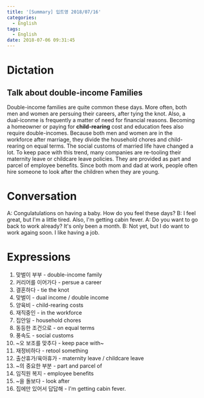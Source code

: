 ```yaml
---
title: '[Summary] 입트영 2018/07/16'
categories:
  - English
tags:
  - English
date: 2018-07-06 09:31:45
---
```


# Dictation

## Talk about double-income Families

Double-income families are quite common these days. More often, both men and women are persuing their careers, after tying the knot. Also, a dual-iconme is frequently a matter of need for financial reasons. Becoming a homeowner or paying for **child-rearing** cost and education fees also require double-incomes. Because both men and women are in the workforce after marriage, they divide the household chores and child-rearing on equal terms. The social customs of married life have changed a lot. To keep pace with this trend, many companies are re-tooling their maternity leave or childcare leave policies. They are provided as part and parcel of employee benefits. Since both mom and dad at work, people often hire someone to look after the children when they are young.

# Conversation

A: Congulatulations on having a baby. How do you feel these days?
B: I feel great, but I'm a little tired. Also, I'm getting cabin fever.
A: Do you want to go back to work already? It's only been a month.
B: Not yet, but I do want to work againg soon. I like having a job.

# Expressions

1. 맞벌이 부부 - double-income family
2. 커리어를 이어가다 - persue a career
3. 결혼하다 - tie the knot
4. 맞벌이 - dual income / double income
5. 양육비 - child-rearing costs
6. 재직중인 - in the workforce
7. 집안일 - household chores
8. 동등한 조건으로 - on equal terms
9. 풍속도 - social customs
10. ~오 보조를 맞추다 - keep pace with~
11. 재정비하다 - retool something
12. 출산휴가/육아휴가 - maternity leave / childcare leave
13. ~의 중요한 부분 - part and parcel of
14. 임직원 복지 - employee benefits
15. ~을 돌보다 - look after
16. 집에만 있어서 답답해 - I'm getting cabin fever.